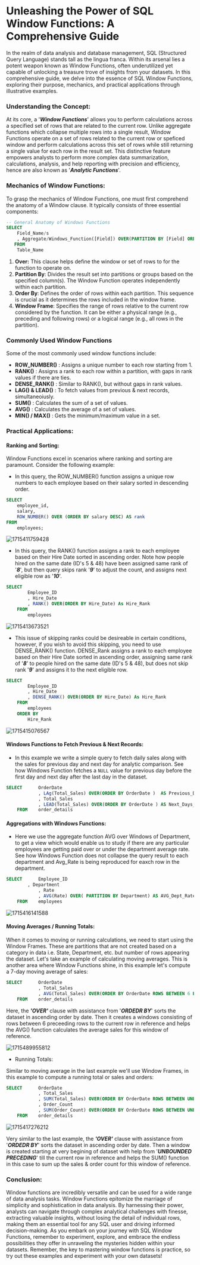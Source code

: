 # Unleashing the Power of SQL Window Functions: A Comprehensive Guide

In the realm of data analysis and database management, SQL (Structured Query Language) stands tall as the lingua franca. Within its arsenal lies a potent weapon known as Window Functions, often underutilized yet capable of unlocking a treasure trove of insights from your datasets. In this comprehensive guide, we delve into the essence of SQL Window Functions, exploring their purpose, mechanics, and practical applications through illustrative examples.

### Understanding the Concept:

At its core, a '***Window Functions***' allows you to perform calculations across a specified set of rows that are related to the current row. Unlike aggregate functions which collapse multiple rows into a single result, Window Functions operate on a set of rows related to the current row or speficed window and perform calculations across this set of rows while still returning a single value for each row in the result set. This distinctive feature empowers analysts to perform more complex data summarization, calculations, analysis, and help reporting with precision and efficiency, hence are also known as '***Analytic Functions***'.

### Mechanics of Window Functions:

To grasp the mechanics of Window Functions, one must first comprehend the anatomy of a Window clause. It typically consists of three essential components:

```sql
-- General Anatomy of Windows Functions
SELECT
	Field_Name/s
	, Aggregate/Windows_Function([Field]) OVER(PARTITION BY [Field] ORDER BY [Field]) AS Field_Alias
   FROM
	Table_Name
```

1. **Over:** This clause helps define the window or set of rows to for the function to operate on.
2. **Partition By**: Divides the result set into partitions or groups based on the specified column(s). The Window Function operates independently within each partition.
3. **Order By**: Defines the order of rows within each partition. This sequence is crucial as it determines the rows included in the window frame.
4. **Window Frame**: Specifies the range of rows relative to the current row considered by the function. It can be either a physical range (e.g., preceding and following rows) or a logical range (e.g., all rows in the partition).

### Commonly Used Window Functions

Some of the most commonly used window functions include:

* **ROW_NUMBER()** : Assigns a unique number to each row starting from 1.
* **RANK()** : Assigns a rank to each row within a partition, with gaps in rank values if there are ties.
* **DENSE_RANK()** : Similar to RANK(), but without gaps in rank values.
* **LAG() & LEAD()** : To fetch values from previous & next records, simultaneoiusly.
* **SUM()** : Calculates the sum of a set of values.
* **AVG()** : Calculates the average of a set of values.
* **MIN() / MAX()** : Gets the minimum/maximum value in a set.

### Practical Applications:

#### Ranking and Sorting:

Window Functions excel in scenarios where ranking and sorting are paramount. Consider the following example:

* In this query, the ROW_NUMBER() function assigns a unique row numbers to each employee based on their salary sorted in descending order.

```sql
SELECT 
    employee_id,
    salary,
    ROW_NUMBER() OVER (ORDER BY salary DESC) AS rank
FROM 
    employees;
```

![1715411759428](image/005_SQLWindowsFunctions/1715411759428.png)

* In this query, the RANK() function assigns a rank to each employee based on their Hire Date sorted in ascending order. Note how people hired on the same date (ID's 5 & 48) have been assigned same rank of '***8***', but then query skips rank '***9***' to adjust the count, and assigns next eligible row as '***10***'.

```sql
SELECT  
        Employee_ID
        , Hire_Date
        , RANK() OVER(ORDER BY Hire_Date) As Hire_Rank
    FROM
        employees
```

![1715413673521](image/005_SQLWindowsFunctions/1715413673521.png)

* This issue of skipping ranks could be desireable in certain conditions, however, if you wish to avoid this skipping, you need to use DENSE_RANK() function. DENSE_Rank assigns a rank to each employee based on their Hire Date sorted in ascending order, assigning same rank of '***8***' to people hired on the same date (ID's 5 & 48), but does not skip rank '***9***' and assigns it to the next eligible row.

```sql
SELECT  
        Employee_ID
        , Hire_Date
        , DENSE_RANK() OVER(ORDER BY Hire_Date) As Hire_Rank
    FROM
        employees
    ORDER BY
        Hire_Rank
```

![1715415076567](image/005_SQLWindowsFunctions/1715415076567.png)

#### Windows Functions to Fetch Previous & Next Records:

* In this example we write a simple query to fetch daily sales along with the sales for previous day and next day for analytic comparison. See how Windows Function fetches a `NULL` value for previous day before the first day and next day after the last day in the dataset.

```sql
SELECT      OrderDate
            , LAg(Total_Sales) OVER(ORDER BY OrderDate )  AS Previous_Days_Sales
            , Total_Sales
            , LEAD(Total_Sales) OVER(ORDER BY OrderDate ) AS Next_Days_Sales
    FROM    order_details
```

#### Aggregations with Windows Functions:

* Here we use the aggregate function AVG over Windows of Department, to get a view which would enable us to study if there are any particular employees are getting paid over or under the department average rate. See how Windows Function does not collapse the query result to each department and Avg_Rate is being reproduced for eaxch row in the department.

```sql
SELECT      Employee_ID
	    , Department
            , Rate
            , AVG(Rate) OVER( PARTITION BY Department) AS AVG_Dept_Rate
    FROM    employees
```

![1715416141588](image/005_SQLWindowsFunctions/1715416141588.png)

#### Moving Averages / Running Totals:

When it comes to moving or running calculations, we need to start using the Window Frames. These are partitions that are not created based on a category in data i.e. State, Department, etc. but number of rows appearing the dataset. Let's take an example of calculating moving averages. This is another area where Window Functions shine, in this example let's compute a 7-day moving average of sales:

```sql
SELECT      OrderDate
            , Total_Sales
            , AVG(Total_Sales) OVER(ORDER BY OrderDate ROWS BETWEEN 6 PRECEDING AND CURRENT ROW) AS Avg_7_Day_Sales
    FROM    order_details
```

Here, the ***'OVER'*** clause with assistance from '***ORDEDR BY***' sorts the dataset in ascending order by date. Then it creates a windows consisting of rows between 6 preceeding rows to the current row in reference and helps the AVG() function calculates the average sales for this window of reference.

![1715489955812](image/005_SQLWindowsFunctions/1715489955812.png)

* Running Totals:

Similar to moving average in the last example we'll use Window Frames, in this example to compute a running total or sales and orders:

```sql
SELECT      OrderDate
            , Total_Sales
            , SUM(Total_Sales) OVER(ORDER BY OrderDate ROWS BETWEEN UNBOUNDED PRECEDING AND CURRENT ROW) AS Running_Sales
            , Order_Count
            , SUM(Order_Count) OVER(ORDER BY OrderDate ROWS BETWEEN UNBOUNDED PRECEDING AND CURRENT ROW) AS Running_Orders
    FROM    order_details
```

![1715417276212](image/005_SQLWindowsFunctions/1715417276212.png)

Very similar to the last example, the ***'OVER'*** clause with assistance from '***ORDEDR BY***' sorts the dataset in ascending order by date. Then a window is created starting at very begining of dataset with help from '***UNBOUNDED PRECEDING***' till the current row in reference and helps the SUM() function in this case to sum up the sales & order count for this window of reference.

### Conclusion:

Window functions are incredibly versatile and can be used for a wide range of data analysis tasks. Window Functions epitomize the marriage of simplicity and sophistication in data analysis. By harnessing their power, analysts can navigate through complex analytical challenges with finesse, extracting valuable insights, without losing the detail of individual rows, making them an essential tool for any SQL user and driving informed decision-making. As you embark on your journey with SQL Window Functions, remember to experiment, explore, and embrace the endless possibilities they offer in unraveling the mysteries hidden within your datasets. Remember, the key to mastering window functions is practice, so try out these examples and experiment with your own datasets!
